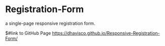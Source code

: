 # Registration-Form
 a single-page responsive registration form.

$#link to GitHub Page
https://dhavisco.github.io/Responsive-Registration-Form/
